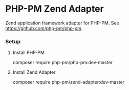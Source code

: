 # PHP-PM Zend Adapter

Zend application framework adapter for PHP-PM. See https://github.com/php-pm/php-pm.

### Setup

  1. Install PHP-PM

        composer require php-pm/php-pm:dev-master

  2. Install Zend Adapter

        composer require php-pm/zend-adapter:dev-master

